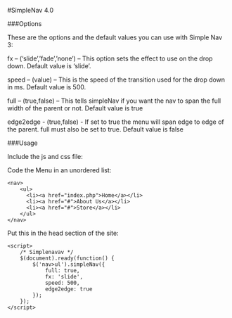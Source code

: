 #SimpleNav 4.0

###Options

These are the options and the default values you can use with Simple Nav 3:

fx – (‘slide’,’fade’,’none’) – This option sets the effect to use on the drop down. Default value is ‘slide’.

speed – (value) – This is the speed of the transition used for the drop down in ms. Default value is 500.

full – (true,false) – This tells simpleNav if you want the nav to span the full width of the parent or not. Default value is true

edge2edge - (true,false) - If set to true the menu will span edge to edge of the parent. full must also be set to true. Default value is false

###Usage

Include the js and css file:

<script type="text/javascript" src="simplenav3.js"></script>
<link href="simplenav3.css" rel="stylesheet" type="text/css" />

Code the Menu in an unordered list:

	<nav>
		<ul>
		  <li><a href="index.php">Home</a></li>
		  <li><a href="#">About Us</a></li>
		  <li><a href="#">Store</a></li>
		</ul>
	</nav>
	
Put this in the head section of the site:

	<script>
		/* Simplenavav */
		$(document).ready(function() {
			$('nav>ul').simpleNav({
				full: true,
				fx: 'slide',
				speed: 500,
				edge2edge: true
			});
		});	
	</script>


